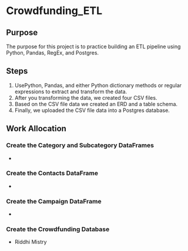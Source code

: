 # Crowdfunding_ETL

## Purpose
The purpose for this project is to practice building an ETL pipeline using Python, Pandas, RegEx, and Postgres.

## Steps
1. UsePython, Pandas, and either Python dictionary methods or regular expressions to extract and transform the data.
2. After you transforming the data, we created four CSV files.
3. Based on the CSV file data we created an ERD and a table schema. 
4. Finally, we uploaded the CSV file data into a Postgres database.


## Work Allocation
### Create the Category and Subcategory DataFrames
- 

### Create the Contacts DataFrame
- 

### Create the Campaign DataFrame
- 

### Create the Crowdfunding Database
- Riddhi Mistry



